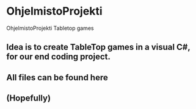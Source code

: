 # OhjelmistoProjekti
OhjelmistoProjekti Tabletop games

## Idea is to create TableTop games in a visual C#, for our end coding project.
## All files can be found here
## (Hopefully)
